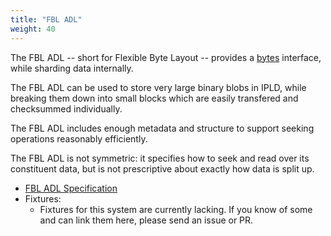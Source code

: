 ```yaml
---
title: "FBL ADL"
weight: 40
---
```


The FBL ADL -- short for Flexible Byte Layout -- provides a [bytes](/docs/data-model/kinds/#bytes-kind) interface, while sharding data internally.

The FBL ADL can be used to store very large binary blobs in IPLD,
while breaking them down into small blocks which are easily transfered and checksummed individually.

The FBL ADL includes enough metadata and structure to support seeking operations reasonably efficiently.

The FBL ADL is not symmetric: it specifies how to seek and read over its constituent data,
but is not prescriptive about exactly how data is split up.

- [FBL ADL Specification](./spec/)
- Fixtures:
  - Fixtures for this system are currently lacking.  If you know of some and can link them here, please send an issue or PR.
